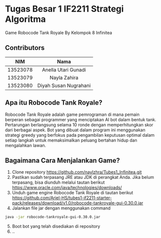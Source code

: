 # **Tugas Besar 1 IF2211 Strategi Algoritma**
Game Robocode Tank Royale
By Kelompok 8 Infinitea
<br>

## Contributors
<div align="center">

| **NIM**  | **Nama** |
| ------------- |:-------------:|
| 13523078   | Anella Utari Gunadi |
| 13523079   | Nayla Zahira |
| 13523080   | Diyah Susan Nugrahani |

</div>

## Apa itu Robocode Tank Royale?
Robocode Tank Royale adalah game pemrograman di mana pemain berperan sebagai programmer yang menciptakan AI bot dalam bentuk tank.
Pertarungan berlangsung selama 10 ronde dengan memperhitungkan skor dari berbagai aspek.
Bot yang dibuat dalam program ini menggunakan strategi greedy yang berfokus pada pengambilan keputusan optimal dalam setiap langkah
untuk memaksimalkan peluang bertahan hidup dan mengalahkan lawan.

## Bagaimana Cara Menjalankan Game?
1. Clone repository https://github.com/naylzhra/Tubes1_Infinitea.git
2. Pastikan sudah terpasang JRE atau JDK di perangkat Anda. Jika belum terpasang, bisa diunduh melalui tautan berikut https://www.oracle.com/java/technologies/downloads/
3. Unduh game engine Robocode Tank Royale di tautan berikut https://github.com/Ariel-HS/tubes1-if2211-starter-pack/releases/download/v1.0/robocode-tankroyale-gui-0.30.0.jar
4. Jalankan file jar dengan menggunakan command
``` sh
java -jar robocode-tankroyale-gui-0.30.0.jar
```
5. Boot bot yang telah disediakan di repository
6. ..



